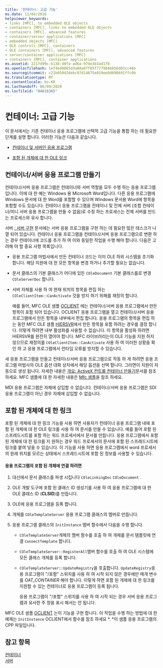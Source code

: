 ```yaml
---
title: '컨테이너: 고급 기능'
ms.date: 11/04/2016
helpviewer_keywords:
- links [MFC], to embedded OLE objects
- containers [MFC], links to embedded OLE objects
- containers [MFC], advanced features
- container/server applications [MFC]
- embedded objects [MFC]
- OLE controls [MFC], containers
- OLE containers [MFC], advanced features
- server/container applications [MFC]
- containers [MFC], container applications
ms.assetid: 221fd99c-b138-40fa-ad6a-974e3b3ad1f8
ms.openlocfilehash: 1ef4ed9865d3a88a6ff85f777984b856d03cc48e
ms.sourcegitcommit: c21b05042debc97d14875e019ee9d698691ffc0b
ms.translationtype: MT
ms.contentlocale: ko-KR
ms.lasthandoff: 06/09/2020
ms.locfileid: "84616365"
---
```

# <a name="containers-advanced-features"></a>컨테이너: 고급 기능

이 문서에서는 기존 컨테이너 응용 프로그램에 선택적 고급 기능을 통합 하는 데 필요한 단계를 설명 합니다. 이러한 기능은 다음과 같습니다.

- [컨테이너 및 서버인 응용 프로그램](#_core_creating_a_container_server_application)

- [포함 된 개체에 대 한 OLE 링크](#_core_links_to_embedded_objects)

## <a name="creating-a-containerserver-application"></a><a name="_core_creating_a_container_server_application"></a>컨테이너/서버 응용 프로그램 만들기

컨테이너/서버 응용 프로그램은 컨테이너와 서버 역할을 모두 수행 하는 응용 프로그램입니다. 이에 대 한 예는 Windows 용 Microsoft Word입니다. 다른 응용 프로그램에 Windows 문서에 대 한 Word를 포함할 수 있으며 Windows 문서용 Word에 항목을 포함할 수도 있습니다. 컨테이너 응용 프로그램을 컨테이너 및 전체 서버 (조합 컨테이너/미니 서버 응용 프로그램을 만들 수 없음)로 수정 하는 프로세스는 전체 서버를 만드는 프로세스와 유사 합니다.

서버 [: 서버 구현](servers-implementing-a-server.md) 문서에는 서버 응용 프로그램을 구현 하는 데 필요한 많은 태스크가 나열 되어 있습니다. 컨테이너 응용 프로그램을 컨테이너/서버 응용 프로그램으로 변환 하는 경우 컨테이너에 코드를 추가 하 여 이와 동일한 작업을 수행 해야 합니다. 다음은 고려해 야 할 중요 사항 목록입니다.

- 응용 프로그램 마법사에서 만든 컨테이너 코드는 이미 OLE 하위 시스템을 초기화 합니다. 해당 지원에 대 한 모든 항목을 변경 하거나 추가할 필요는 없습니다.

- 문서 클래스의 기본 클래스가 어디에 있든 `COleDocument` 기본 클래스를로 변경 `COleServerDoc` 합니다.

- 서버 자체를 사용 하 여 현재 위치의 항목을 편집 하는 `COleClientItem::CanActivate` 것을 방지 하기 위해를 재정의 합니다.

   예를 들어, MFC OLE 샘플 [OCLIENT](../overview/visual-cpp-samples.md) 에는 컨테이너/서버 응용 프로그램에서 만든 항목이 포함 되어 있습니다. OCLIENT 응용 프로그램을 열고 컨테이너/서버 응용 프로그램에서 만든 항목을 내부에서 편집 합니다. 응용 프로그램의 항목을 편집 하는 동안 MFC OLE 샘플 [HIERSVR](../overview/visual-cpp-samples.md)에서 만든 항목을 포함 하려는 경우를 결정 합니다. 이렇게 하려면 내부 활성화를 사용할 수 없습니다. 이 항목을 활성화 하려면 HIERSVR를 완전히 열어야 합니다. MFC 라이브러리는이 OLE 기능을 지원 하지 않으므로 재정의를 `COleClientItem::CanActivate` 사용 하 여 이러한 상황을 확인 하 고 응용 프로그램에서 런타임 오류를 방지할 수 있습니다.

새 응용 프로그램을 만들고 컨테이너/서버 응용 프로그램으로 작동 하 게 하려면 응용 프로그램 마법사의 OLE 옵션 대화 상자에서 해당 옵션을 선택 합니다. 그러면이 지원이 자동으로 생성 됩니다. 자세한 내용은 [개요: ActiveX 컨트롤 컨테이너 만들기](reference/creating-an-mfc-activex-control-container.md)문서를 참조 하세요. MFC 샘플에 대 한 자세한 내용은 [Mfc 샘플](../overview/visual-cpp-samples.md#mfc-samples)을 참조 하세요.

MDI 응용 프로그램은 자체에 삽입할 수 없습니다. 컨테이너/서버 응용 프로그램은 SDI 응용 프로그램이 아닌 경우 자체에 삽입할 수 없습니다.

## <a name="links-to-embedded-objects"></a><a name="_core_links_to_embedded_objects"></a>포함 된 개체에 대 한 링크

포함 된 개체에 대 한 링크 기능을 사용 하면 사용자가 컨테이너 응용 프로그램 내에 포함 된 개체에 대 한 OLE 링크를 사용 하 여 문서를 만들 수 있습니다. 예를 들어 포함 된 스프레드시트를 포함 하는 워드 프로세서에서 문서를 만듭니다. 응용 프로그램에서 포함 된 개체에 대 한 링크를 지 원하는 경우 워드 프로세서의 문서에 포함 된 스프레드시트에 링크를 붙여 넣을 수 있습니다. 이 기능을 사용 하면 응용 프로그램에서 word 프로세서의 원래 위치를 모르는 상태에서 스프레드시트에 포함 된 정보를 사용할 수 있습니다.

#### <a name="to-link-to-embedded-objects-in-your-application"></a>응용 프로그램의 포함 된 개체에 연결 하려면

1. 대신에서 문서 클래스를 파생 시킵니다 `COleLinkingDoc` `COleDocument` .

1. OLE 개발 도구에 포함 된 클래스 ID 생성기를 사용 하 여 응용 프로그램에 대 한 OLE 클래스 ID (**CLSID**)를 만듭니다.

1. OLE에 응용 프로그램을 등록 합니다.

1. 개체를 `COleTemplateServer` 응용 프로그램 클래스의 멤버로 만듭니다.

1. 응용 프로그램 클래스의 `InitInstance` 멤버 함수에서 다음을 수행 합니다.

   - `COleTemplateServer`개체의 멤버 함수를 호출 하 여 개체를 문서 템플릿에 연결 `ConnectTemplate` 합니다.

   - `COleTemplateServer::RegisterAll`멤버 함수를 호출 하 여 OLE 시스템에 모든 클래스 개체를 등록 합니다.

   - `COleTemplateServer::UpdateRegistry`을 호출합니다. `UpdateRegistry`응용 프로그램이 "/포함" 스위치를 사용 하 여 시작 되지 않은 경우에만 매개 변수를 *OAT_CONTAINER* 해야 합니다. 이렇게 하면 포함 된 개체에 대 한 링크를 지원할 수 있는 컨테이너로 응용 프로그램이 등록 됩니다.

      응용 프로그램이 "/포함" 스위치를 사용 하 여 시작 되는 경우 서버 응용 프로그램과 유사한 주 창을 표시 해서는 안 됩니다.

MFC OLE 샘플 [OCLIENT](../overview/visual-cpp-samples.md) 는이 기능을 구현 합니다. 이 작업을 수행 하는 방법에 대 한 예제는 `InitInstance` OCLIENT에서 함수를 참조 하세요 *. *이 샘플 응용 프로그램의 CPP 파일입니다.

## <a name="see-also"></a>참고 항목

[컨테이너](containers.md)<br/>
[서버](servers.md)
